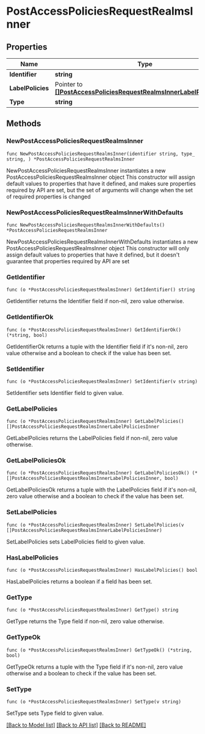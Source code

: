 # PostAccessPoliciesRequestRealmsInner

## Properties

Name | Type | Description | Notes
------------ | ------------- | ------------- | -------------
**Identifier** | **string** |  | 
**LabelPolicies** | Pointer to [**[]PostAccessPoliciesRequestRealmsInnerLabelPoliciesInner**](PostAccessPoliciesRequestRealmsInnerLabelPoliciesInner.md) |  | [optional] 
**Type** | **string** |  | 

## Methods

### NewPostAccessPoliciesRequestRealmsInner

`func NewPostAccessPoliciesRequestRealmsInner(identifier string, type_ string, ) *PostAccessPoliciesRequestRealmsInner`

NewPostAccessPoliciesRequestRealmsInner instantiates a new PostAccessPoliciesRequestRealmsInner object
This constructor will assign default values to properties that have it defined,
and makes sure properties required by API are set, but the set of arguments
will change when the set of required properties is changed

### NewPostAccessPoliciesRequestRealmsInnerWithDefaults

`func NewPostAccessPoliciesRequestRealmsInnerWithDefaults() *PostAccessPoliciesRequestRealmsInner`

NewPostAccessPoliciesRequestRealmsInnerWithDefaults instantiates a new PostAccessPoliciesRequestRealmsInner object
This constructor will only assign default values to properties that have it defined,
but it doesn't guarantee that properties required by API are set

### GetIdentifier

`func (o *PostAccessPoliciesRequestRealmsInner) GetIdentifier() string`

GetIdentifier returns the Identifier field if non-nil, zero value otherwise.

### GetIdentifierOk

`func (o *PostAccessPoliciesRequestRealmsInner) GetIdentifierOk() (*string, bool)`

GetIdentifierOk returns a tuple with the Identifier field if it's non-nil, zero value otherwise
and a boolean to check if the value has been set.

### SetIdentifier

`func (o *PostAccessPoliciesRequestRealmsInner) SetIdentifier(v string)`

SetIdentifier sets Identifier field to given value.


### GetLabelPolicies

`func (o *PostAccessPoliciesRequestRealmsInner) GetLabelPolicies() []PostAccessPoliciesRequestRealmsInnerLabelPoliciesInner`

GetLabelPolicies returns the LabelPolicies field if non-nil, zero value otherwise.

### GetLabelPoliciesOk

`func (o *PostAccessPoliciesRequestRealmsInner) GetLabelPoliciesOk() (*[]PostAccessPoliciesRequestRealmsInnerLabelPoliciesInner, bool)`

GetLabelPoliciesOk returns a tuple with the LabelPolicies field if it's non-nil, zero value otherwise
and a boolean to check if the value has been set.

### SetLabelPolicies

`func (o *PostAccessPoliciesRequestRealmsInner) SetLabelPolicies(v []PostAccessPoliciesRequestRealmsInnerLabelPoliciesInner)`

SetLabelPolicies sets LabelPolicies field to given value.

### HasLabelPolicies

`func (o *PostAccessPoliciesRequestRealmsInner) HasLabelPolicies() bool`

HasLabelPolicies returns a boolean if a field has been set.

### GetType

`func (o *PostAccessPoliciesRequestRealmsInner) GetType() string`

GetType returns the Type field if non-nil, zero value otherwise.

### GetTypeOk

`func (o *PostAccessPoliciesRequestRealmsInner) GetTypeOk() (*string, bool)`

GetTypeOk returns a tuple with the Type field if it's non-nil, zero value otherwise
and a boolean to check if the value has been set.

### SetType

`func (o *PostAccessPoliciesRequestRealmsInner) SetType(v string)`

SetType sets Type field to given value.



[[Back to Model list]](../README.md#documentation-for-models) [[Back to API list]](../README.md#documentation-for-api-endpoints) [[Back to README]](../README.md)


